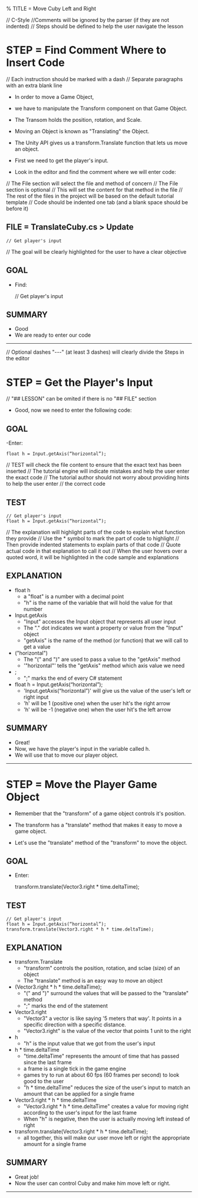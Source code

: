 % TITLE = Move Cuby Left and Right 

// C-Style //Comments will be ignored by the parser (if they are not indented)
// Steps should be defined to help the user navigate the lesson
# STEP = Find Comment Where to Insert Code

// Each instruction should be marked with a dash
// Separate paragraphs with an extra blank line

- In order to move a Game Object, 
- we have to manipulate the Transform component on that Game Object. 
- The Transom holds the position, rotation, and Scale. 

- Moving an Object is known as "Translating" the Object. 
- The Unity API gives us a transform.Translate function that lets us move an object.  

- First we need to get the player's input.
- Look in the editor and find the comment where we will enter code:


// The File section will select the file and method of concern
// The File section is optional
// This will set the content for that method in the file
// The rest of the files in the project will be based on the default tutorial template
// Code should be indented one tab (and a blank space should be before it)
## FILE = TranslateCuby.cs > Update

    // Get player's input

// The goal will be clearly highlighted for the user to have a clear objective
## GOAL

- Find:

	// Get player's input

## SUMMARY

- Good
- We are ready to enter our code

------------------------------------------------

// Optional dashes "---" (at least 3 dashes) will clearly divide the Steps in the editor


# STEP = Get the Player's Input

// "## LESSON" can be omited if there is no "## FILE" section

- Good, now we need to enter the following code:

## GOAL

-Enter:

	float h = Input.getAxis(“horizontal”); 

// TEST will check the file content to ensure that the exact text has been inserted
// The tutorial engine will indicate mistakes and help the user enter the exact code
// The tutorial author should not worry about providing hints to help the user enter
// the correct code
## TEST

	// Get player's input
	float h = Input.getAxis(“horizontal”); 

// The explanation will highlight parts of the code to explain what function they provide
// Use the * symbol to mark the part of code to highlight
// Then provide indented statements to explain parts of that code
// Quote actual code in that explanation to call it out
// When the user hovers over a quoted word, it will be highlighted in the code sample and explanations
## EXPLANATION

* float h
    - a "float" is a number with a decimal point
    - "h" is the name of the variable that will hold the value for that number
* Input.getAxis
    - "Input" accesses the Input object that represents all user input
    - The "." dot indicates we want a property or value from the "Input" object
    - "getAxis" is the name of the method (or function) that we will call to get a value
* ("horizontal")
    - The "(" and ")" are used to pass a value to the "getAxis" method
    - '"horizontal"' tells the "getAxis" method which axis value we need
* ;
    - ";" marks the end of every C# statement
* float h = Input.getAxis(“horizontal”);
    - 'Input.getAxis(“horizontal”)' will give us the value of the user's left or right input
    - 'h' will be 1 (positive one) when the user hit's the right arrow
    - 'h' will be -1 (negative one) when the user hit's the left arrow

## SUMMARY

- Great!
- Now, we have the player's input in the variable called h.
- We will use that to move our player object.

------------------------------------------------

# STEP = Move the Player Game Object

- Remember that the "transform" of a game object controls it's position.
- The transform has a "translate" method that makes it easy to move a game object.

- Let's use the "translate" method of the "transform" to move the object.

## GOAL

- Enter:

    transform.translate(Vector3.right * time.deltaTime);

## TEST

	// Get player's input
	float h = Input.getAxis(“horizontal”); 
	transform.translate(Vector3.right * h * time.deltaTime);

## EXPLANATION

* transform.Translate
    - "transform" controls the position, rotation, and sclae (size) of an object
    - The "translate" method is an easy way to move an object
* (Vector3.right * h * time.deltaTime);
    - "(" and ")" surround the values that will be passed to the "translate" method
    - ";" marks the end of the statement
* Vector3.right
    - "Vector3" a vector is like saying '5 meters that way'. It points in a specific direction with a specific distance.
    - "Vector3.right" is the value of the vector that points 1 unit to the right 
* h
    - "h" is the input value that we got from the user's input
* h * time.deltaTime
    - "time.deltaTime" represents the amount of time that has passed since the last frame
    - a frame is a single tick in the game engine
    - games try to run at about 60 fps (60 frames per second) to look good to the user
    - "h * time.deltaTime" reduces the size of the user's input to match an amount that can be applied for a single frame
* Vector3.right * h * time.deltaTime
    - "Vector3.right * h * time.deltaTime" creates a value for moving right according to the user's input for the last frame
    - When "h" is negative, then the user is actually moving left instead of right
* transform.translate(Vector3.right * h * time.deltaTime);
    - all together, this will make our user move left or right the appropriate amount for a single frame

## SUMMARY

- Great job!
- Now the user can control Cuby and make him move left or right.

------------------------------------------------